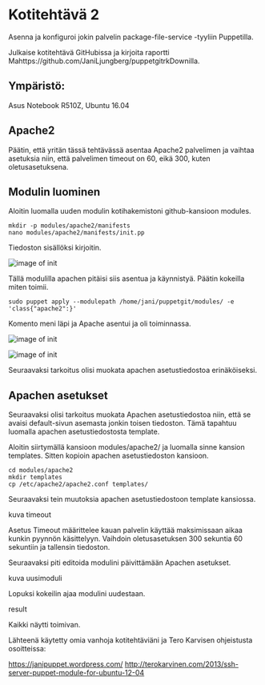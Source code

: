 # Kotitehtävä 2

Asenna ja konfiguroi jokin palvelin package-file-service -tyyliin Puppetilla.

Julkaise kotitehtävä GitHubissa ja kirjoita raportti Mahttps://github.com/JaniLjungberg/puppetgitrkDownilla.

## Ympäristö:

Asus Notebook R510Z, Ubuntu 16.04

## Apache2

Päätin, että yritän tässä tehtävässä asentaa Apache2 palvelimen ja vaihtaa asetuksia niin, että palvelimen timeout on 60, eikä 300, kuten oletusasetuksena.

## Modulin luominen

Aloitin luomalla uuden modulin kotihakemistoni github-kansioon modules.

	mkdir -p modules/apache2/manifests
	nano modules/apache2/manifests/init.pp

Tiedoston sisällöksi kirjoitin.

![image of init](https://github.com/JaniLjungberg/puppetgit/blob/master/images/2-3.png)

Tällä modulilla apachen pitäisi siis asentua ja käynnistyä. Päätin kokeilla miten toimii.

	sudo puppet apply --modulepath /home/jani/puppetgit/modules/ -e 'class{"apache2":}'
	
Komento meni läpi ja Apache asentui ja oli toiminnassa.

![image of init](https://github.com/JaniLjungberg/puppetgit/blob/master/images/2-4.png)

![image of init](https://github.com/JaniLjungberg/puppetgit/blob/master/images/2-5.png)

Seuraavaksi tarkoitus olisi muokata apachen asetustiedostoa erinäköiseksi.

## Apachen asetukset

Seuraavaksi olisi tarkoitus muokata Apachen asetustiedostoa niin, että se avaisi default-sivun asemasta jonkin toisen tiedoston.
Tämä tapahtuu luomalla apachen asetustiedostosta template.

Aloitin siirtymällä kansioon modules/apache2/ ja luomalla sinne kansion templates. Sitten kopioin apachen asetustiedoston kansioon.

	cd modules/apache2
	mkdir templates
	cp /etc/apache2/apache2.conf templates/

Seuraavaksi tein muutoksia apachen asetustiedostoon template kansiossa. 

kuva timeout


Asetus Timeout määrittelee kauan palvelin käyttää maksimissaan aikaa kunkin pyynnön käsittelyyn. Vaihdoin oletusasetuksen 300 sekuntia 60 sekuntiin ja tallensin tiedoston.

Seuraavaksi piti editoida modulini päivittämään Apachen asetukset. 

kuva uusimoduli

Lopuksi kokeilin ajaa modulini uudestaan.

result 

Kaikki näytti toimivan.

Lähteenä käytetty omia vanhoja kotitehtäviäni ja Tero Karvisen ohjeistusta osoitteissa:

https://janipuppet.wordpress.com/
http://terokarvinen.com/2013/ssh-server-puppet-module-for-ubuntu-12-04


	




